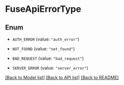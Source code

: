 # FuseApiErrorType

## Enum


* `AUTH_ERROR` (value: `"auth_error"`)

* `NOT_FOUND` (value: `"not_found"`)

* `BAD_REQUEST` (value: `"bad_request"`)

* `SERVER_ERROR` (value: `"server_error"`)


[[Back to Model list]](../README.md#documentation-for-models) [[Back to API list]](../README.md#documentation-for-api-endpoints) [[Back to README]](../README.md)


